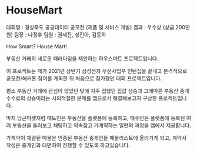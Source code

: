 # HouseMart
대회명 : 경상북도 공공데이터 공모전 (제품 및 서비스 개발)
결과 : 우수상 (상금 200만원)
팀장 : 나정후
팀원 : 권세진, 성진아, 김동하


How Smart? House Mart!

부동산 거래의 새로운 패러다임을 제안하는 하우스마트 프로젝트입니다.

이 프로젝트는 제가 2021년 상반기 삼성전자 무선사업부 인턴십을 끝내고 본격적으로 공모전/해커톤 참여를 계획한 뒤 처음으로 참가했던 대회 프로젝트입니다.

평소 부동산 거래에 관심이 많았던 탓에 자주 접했던 집값 상승과 그에따른 부동산 중개 수수료의 상승이라는 시의적절한 문제를 앱으로서 해결해보고자 구상한 프로젝트입니다.

마치 당근마켓처럼 매도인은 부동산을 플랫폼에 등록하고, 매수인은 플랫폼에 등록된 여러 부동산을 둘러보고 채팅하고 약속잡고 가계약하는 일련의 과정을 앱에서 제공합니다.

가계약이 채결된 매물은 인증된 부동산 중개인들 매물리스트에 올라가게 되고, 계약서 작성은 중개인과 대면하여 진행할 수 있도록 하고있습니다.
